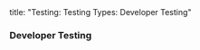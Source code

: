 <frontmatter>
title: "Testing: Testing Types: Developer Testing"
</frontmatter>

<link rel="stylesheet" href="{{baseUrl}}/css/textbook.css">

<div class="website-content" id="all">


<div id="title">

### Developer Testing
</div>

<div id="main">

<include src="./what/embed.md" boilerplate  />
<include src="./why/embed.md" boilerplate  />

</div>
</div>